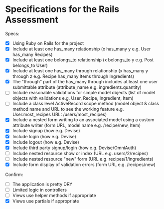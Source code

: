 # Specifications for the Rails Assessment

Specs:
- [x] Using Ruby on Rails for the project
- [x] Include at least one has_many relationship (x has_many y e.g. User has_many Recipes)
- [x] Include at least one belongs_to relationship (x belongs_to y e.g. Post belongs_to User)
- [x] Include at least one has_many through relationship (x has_many y through z e.g. Recipe has_many Items through Ingredients)
- [x] The "through" part of the has_many through includes at least one user submittable attribute (attribute_name e.g. ingredients.quantity)
- [ ] Include reasonable validations for simple model objects (list of model objects with validations e.g. User, Recipe, Ingredient, Item)
- [ ] Include a class level ActiveRecord scope method (model object & class method name and URL to see the working feature e.g. User.most_recipes URL: /users/most_recipes)
- [x] Include a nested form writing to an associated model using a custom attribute writer (form URL, model name e.g. /recipe/new, Item)
- [x] Include signup (how e.g. Devise)
- [x] Include login (how e.g. Devise)
- [x] Include logout (how e.g. Devise)
- [x] Include third party signup/login (how e.g. Devise/OmniAuth)
- [ ] Include nested resource show or index (URL e.g. users/2/recipes)
- [ ] Include nested resource "new" form (URL e.g. recipes/1/ingredients)
- [x] Include form display of validation errors (form URL e.g. /recipes/new)

Confirm:
- [ ] The application is pretty DRY
- [ ] Limited logic in controllers
- [ ] Views use helper methods if appropriate
- [x] Views use partials if appropriate
